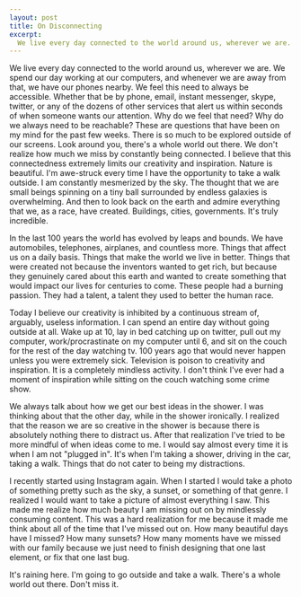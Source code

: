 ```yaml
---
layout: post
title: On Disconnecting
excerpt:
  We live every day connected to the world around us, wherever we are. We spend our day working at our computers, and whenever we are away from that, we have our phones nearby. We feel this need to always be accessible. Whether that be by phone, email, instant messenger, skype, twitter, or any of the dozens of other services that alert us within seconds of when someone wants our attention. Why do we feel that need? Why do we always need to be reachable? These are questions that have been on my mind for the past few weeks.
---
```

We live every day connected to the world around us, wherever we are. We spend our day working at our computers, and whenever we are away from that, we have our phones nearby. We feel this need to always be accessible. Whether that be by phone, email, instant messenger, skype, twitter, or any of the dozens of other services that alert us within seconds of when someone wants our attention. Why do we feel that need? Why do we always need to be reachable? These are questions that have been on my mind for the past few weeks. There is so much to be explored outside of our screens. Look around you, there's a whole world out there. We don't realize how much we miss by constantly being connected. I believe that this connectedness extremely limits our creativity and inspiration. Nature is beautiful. I'm awe-struck every time I have the opportunity to take a walk outside. I am constantly mesmerized by the sky. The thought that we are small beings spinning on a tiny ball surrounded by endless galaxies is overwhelming. And then to look back on the earth and admire everything that we, as a race, have created. Buildings, cities, governments. It's truly incredible.

In the last 100 years the world has evolved by leaps and bounds. We have automobiles, telephones, airplanes, and countless more. Things that affect us on a daily basis. Things that make the world we live in better. Things that were created not because the inventors wanted to get rich, but because they genuinely cared about this earth and wanted to create something that would impact our lives for centuries to come. These people had a burning passion. They had a talent, a talent they used to better the human race. 

Today I believe our creativity is inhibited by a continuous stream of, arguably, useless information. I can spend an entire day without going outside at all. Wake up at 10, lay in bed catching up on twitter, pull out my computer, work/procrastinate on my computer until 6, and sit on the couch for the rest of the day watching tv. 100 years ago that would never happen unless you were extremely sick. Television is poison to creativity and inspiration. It is a completely mindless activity. I don't think I've ever had a moment of inspiration while sitting on the couch watching some crime show.

We always talk about how we get our best ideas in the shower. I was thinking about that the other day, while in the shower ironically. I realized that the reason we are so creative in the shower is because there is absolutely nothing there to distract us. After that realization I've tried to be more mindful of when ideas come to me. I would say almost every time it is when I am not "plugged in". It's when I'm taking a shower, driving in the car, taking a walk. Things that do not cater to being my distractions.

I recently started using Instagram again. When I started I would take a photo of something pretty such as the sky, a sunset, or something of that genre. I realized I would want to take a picture of almost everything I saw. This made me realize how much beauty I am missing out on by mindlessly consuming content. This was a hard realization for me because it made me think about all of the time that I've missed out on. How many beautiful days have I missed? How many sunsets? How many moments have we missed with our family because we just need to finish designing that one last element, or fix that one last bug.

It's raining here. I'm going to go outside and take a walk. There's a whole world out there. Don't miss it.